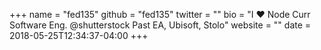 +++
name = "fed135"
github = "fed135"
twitter = ""
bio = "I ❤️ Node  Curr Software Eng. @shutterstock Past EA, Ubisoft, Stolo"
website = ""
date = 2018-05-25T12:34:37-04:00
+++
